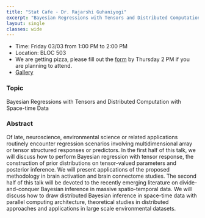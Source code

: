 ```yaml
---
title: "Stat Cafe - Dr. Rajarshi Guhaniyogi"
excerpt: "Bayesian Regressions with Tensors and Distributed Computation with Space-time Data"
layout: single
classes: wide
---
```


- Time: Friday 03/03 from 1:00 PM to 2:00 PM
- Location: BLOC 503
- We are getting pizza, please fill out the [form](https://docs.google.com/forms/d/e/1FAIpQLScZ1KdOHZSsKb9vSjBAZBaMEB9t3AHNoaIYKRdvEU2BiVTU0Q/viewform) by Thursday 2 PM if you are planning to attend.
- [Gallery](/StatCafe/2023-03-03-gallery/)

### Topic

Bayesian Regressions with Tensors and Distributed Computation with Space-time Data

### Abstract

Of late, neuroscience, environmental science or related applications routinely encounter regression scenarios involving multidimensional array or tensor structured responses or predictors. In the first half of this talk, we will discuss how to perform Bayesian regression with tensor response, the construction of prior distributions on tensor-valued parameters and posterior inference. We will present applications of the proposed methodology in brain activation and brain connectome studies. The second half of this talk will be devoted to the recently emerging literature on divide-and-conquer Bayesian inference in massive spatio-temporal data. We will discuss how to draw distributed Bayesian inference in space-time data with parallel computing architecture, theoretical studies in distributed approaches and applications in large scale environmental datasets.
